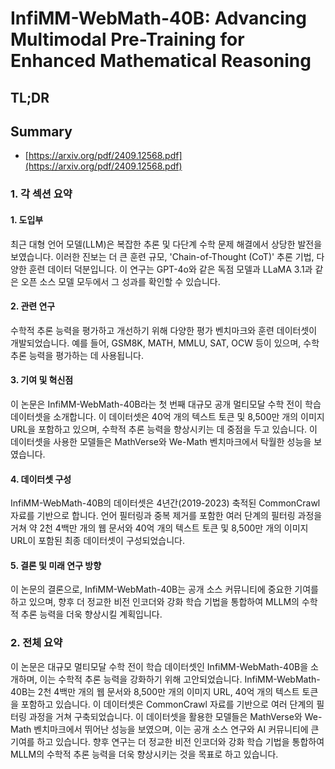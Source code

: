 # InfiMM-WebMath-40B: Advancing Multimodal Pre-Training for Enhanced Mathematical Reasoning
## TL;DR
## Summary
- [https://arxiv.org/pdf/2409.12568.pdf](https://arxiv.org/pdf/2409.12568.pdf)

### 1. 각 섹션 요약

#### 1. 도입부
최근 대형 언어 모델(LLM)은 복잡한 추론 및 다단계 수학 문제 해결에서 상당한 발전을 보였습니다. 이러한 진보는 더 큰 훈련 규모, 'Chain-of-Thought (CoT)' 추론 기법, 다양한 훈련 데이터 덕분입니다. 이 연구는 GPT-4o와 같은 독점 모델과 LLaMA 3.1과 같은 오픈 소스 모델 모두에서 그 성과를 확인할 수 있습니다.

#### 2. 관련 연구
수학적 추론 능력을 평가하고 개선하기 위해 다양한 평가 벤치마크와 훈련 데이터셋이 개발되었습니다. 예를 들어, GSM8K, MATH, MMLU, SAT, OCW 등이 있으며, 수학 추론 능력을 평가하는 데 사용됩니다.

#### 3. 기여 및 혁신점
이 논문은 InfiMM-WebMath-40B라는 첫 번째 대규모 공개 멀티모달 수학 전이 학습 데이터셋을 소개합니다. 이 데이터셋은 40억 개의 텍스트 토큰 및 8,500만 개의 이미지 URL을 포함하고 있으며, 수학적 추론 능력을 향상시키는 데 중점을 두고 있습니다. 이 데이터셋을 사용한 모델들은 MathVerse와 We-Math 벤치마크에서 탁월한 성능을 보였습니다.

#### 4. 데이터셋 구성
InfiMM-WebMath-40B의 데이터셋은 4년간(2019-2023) 축적된 CommonCrawl 자료를 기반으로 합니다. 언어 필터링과 중복 제거를 포함한 여러 단계의 필터링 과정을 거쳐 약 2천 4백만 개의 웹 문서와 40억 개의 텍스트 토큰 및 8,500만 개의 이미지 URL이 포함된 최종 데이터셋이 구성되었습니다.

#### 5. 결론 및 미래 연구 방향
이 논문의 결론으로, InfiMM-WebMath-40B는 공개 소스 커뮤니티에 중요한 기여를 하고 있으며, 향후 더 정교한 비전 인코더와 강화 학습 기법을 통합하여 MLLM의 수학적 추론 능력을 더욱 향상시킬 계획입니다.

### 2. 전체 요약

이 논문은 대규모 멀티모달 수학 전이 학습 데이터셋인 InfiMM-WebMath-40B을 소개하며, 이는 수학적 추론 능력을 강화하기 위해 고안되었습니다. InfiMM-WebMath-40B는 2천 4백만 개의 웹 문서와 8,500만 개의 이미지 URL, 40억 개의 텍스트 토큰을 포함하고 있습니다. 이 데이터셋은 CommonCrawl 자료를 기반으로 여러 단계의 필터링 과정을 거쳐 구축되었습니다. 이 데이터셋을 활용한 모델들은 MathVerse와 We-Math 벤치마크에서 뛰어난 성능을 보였으며, 이는 공개 소스 연구와 AI 커뮤니티에 큰 기여를 하고 있습니다. 향후 연구는 더 정교한 비전 인코더와 강화 학습 기법을 통합하여 MLLM의 수학적 추론 능력을 더욱 향상시키는 것을 목표로 하고 있습니다.

       